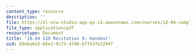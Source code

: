 ```yaml
---
content_type: resource
description: ''
file: https://ol-ocw-studio-app-qa.s3.amazonaws.com/courses/18-04-complex-variables-with-applications-spring-2018/60e6a6a566e39c754740b7f43fe3294f_MIT18_04S18_Recit9-handout.pdf
file_type: application/pdf
resourcetype: Document
title: '18.04 S18 Recitation 9: Handout'
uid: 60e6a6a5-66e3-9c75-4740-b7f43fe3294f
---
```

